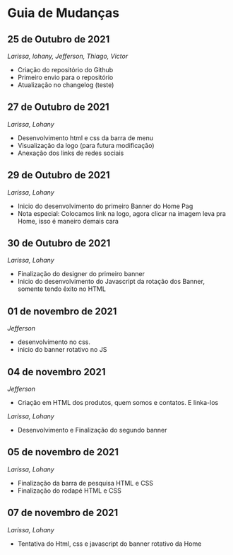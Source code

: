 # Guia de Mudanças

## 25 de Outubro de 2021

_Larissa, lohany, Jefferson, Thiago, Victor_

- Criação do repositório do Github
- Primeiro envio para o repositório
- Atualização no changelog (teste)

## 27 de Outubro de 2021

_Larissa, Lohany_

- Desenvolvimento html e css da barra de menu
- Visualização da logo (para futura modificação)
- Anexação dos links de redes sociais

## 29 de Outubro de 2021

_Larissa, Lohany_

- Inicio do desenvolvimento do primeiro Banner do Home Pag
- Nota especial: Colocamos link na logo, agora clicar na imagem leva pra Home, isso é maneiro demais cara

## 30 de Outubro de 2021

_Larissa, Lohany_
- Finalização do designer do primeiro banner
- Inicio do desenvolvimento do Javascript da rotação dos Banner, somente tendo êxito no HTML

## 01 de novembro de 2021
_Jefferson_
- desenvolvimento no css.
- inicio do banner rotativo no JS

## 04 de novembro 2021
_Jefferson_
- Criação em HTML dos produtos, quem somos e contatos. E linka-los

_Larissa, Lohany_
- Desenvolvimento e Finalização do segundo banner

## 05 de novembro de 2021

_Larissa, Lohany_
- Finalização da barra de pesquisa HTML e CSS
- Finalização do rodapé HTML e CSS

## 07 de novembro de 2021

_Larissa, Lohany_
- Tentativa do Html, css e javascript do banner rotativo da Home 

